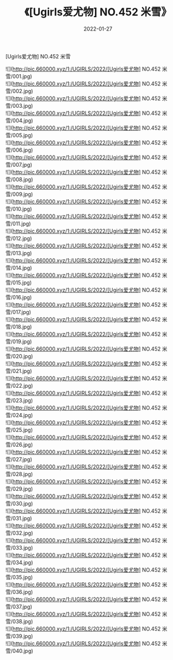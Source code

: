 ﻿---
layout: post
title:  《[Ugirls爱尤物] NO.452 米雪》
date:   2022-01-27
img: http://pic.660000.xyz/1:/UGIRLS/2022/[Ugirls爱尤物] NO.452 米雪/000.jpg
categories: [美女, 清纯, 唯美]
---

[Ugirls爱尤物] NO.452 米雪

 ![](http://pic.660000.xyz/1:/UGIRLS/2022/[Ugirls爱尤物] NO.452 米雪/001.jpg) <br>![](http://pic.660000.xyz/1:/UGIRLS/2022/[Ugirls爱尤物] NO.452 米雪/002.jpg) <br>![](http://pic.660000.xyz/1:/UGIRLS/2022/[Ugirls爱尤物] NO.452 米雪/003.jpg) <br>![](http://pic.660000.xyz/1:/UGIRLS/2022/[Ugirls爱尤物] NO.452 米雪/004.jpg) <br>![](http://pic.660000.xyz/1:/UGIRLS/2022/[Ugirls爱尤物] NO.452 米雪/005.jpg) <br>![](http://pic.660000.xyz/1:/UGIRLS/2022/[Ugirls爱尤物] NO.452 米雪/006.jpg) <br>![](http://pic.660000.xyz/1:/UGIRLS/2022/[Ugirls爱尤物] NO.452 米雪/007.jpg) <br>![](http://pic.660000.xyz/1:/UGIRLS/2022/[Ugirls爱尤物] NO.452 米雪/008.jpg) <br>![](http://pic.660000.xyz/1:/UGIRLS/2022/[Ugirls爱尤物] NO.452 米雪/009.jpg) <br>![](http://pic.660000.xyz/1:/UGIRLS/2022/[Ugirls爱尤物] NO.452 米雪/010.jpg) <br>![](http://pic.660000.xyz/1:/UGIRLS/2022/[Ugirls爱尤物] NO.452 米雪/011.jpg) <br>![](http://pic.660000.xyz/1:/UGIRLS/2022/[Ugirls爱尤物] NO.452 米雪/012.jpg) <br>![](http://pic.660000.xyz/1:/UGIRLS/2022/[Ugirls爱尤物] NO.452 米雪/013.jpg) <br>![](http://pic.660000.xyz/1:/UGIRLS/2022/[Ugirls爱尤物] NO.452 米雪/014.jpg) <br>![](http://pic.660000.xyz/1:/UGIRLS/2022/[Ugirls爱尤物] NO.452 米雪/015.jpg) <br>![](http://pic.660000.xyz/1:/UGIRLS/2022/[Ugirls爱尤物] NO.452 米雪/016.jpg) <br>![](http://pic.660000.xyz/1:/UGIRLS/2022/[Ugirls爱尤物] NO.452 米雪/017.jpg) <br>![](http://pic.660000.xyz/1:/UGIRLS/2022/[Ugirls爱尤物] NO.452 米雪/018.jpg) <br>![](http://pic.660000.xyz/1:/UGIRLS/2022/[Ugirls爱尤物] NO.452 米雪/019.jpg) <br>![](http://pic.660000.xyz/1:/UGIRLS/2022/[Ugirls爱尤物] NO.452 米雪/020.jpg) <br>![](http://pic.660000.xyz/1:/UGIRLS/2022/[Ugirls爱尤物] NO.452 米雪/021.jpg) <br>![](http://pic.660000.xyz/1:/UGIRLS/2022/[Ugirls爱尤物] NO.452 米雪/022.jpg) <br>![](http://pic.660000.xyz/1:/UGIRLS/2022/[Ugirls爱尤物] NO.452 米雪/023.jpg) <br>![](http://pic.660000.xyz/1:/UGIRLS/2022/[Ugirls爱尤物] NO.452 米雪/024.jpg) <br>![](http://pic.660000.xyz/1:/UGIRLS/2022/[Ugirls爱尤物] NO.452 米雪/025.jpg) <br>![](http://pic.660000.xyz/1:/UGIRLS/2022/[Ugirls爱尤物] NO.452 米雪/026.jpg) <br>![](http://pic.660000.xyz/1:/UGIRLS/2022/[Ugirls爱尤物] NO.452 米雪/027.jpg) <br>![](http://pic.660000.xyz/1:/UGIRLS/2022/[Ugirls爱尤物] NO.452 米雪/028.jpg) <br>![](http://pic.660000.xyz/1:/UGIRLS/2022/[Ugirls爱尤物] NO.452 米雪/029.jpg) <br>![](http://pic.660000.xyz/1:/UGIRLS/2022/[Ugirls爱尤物] NO.452 米雪/030.jpg) <br>![](http://pic.660000.xyz/1:/UGIRLS/2022/[Ugirls爱尤物] NO.452 米雪/031.jpg) <br>![](http://pic.660000.xyz/1:/UGIRLS/2022/[Ugirls爱尤物] NO.452 米雪/032.jpg) <br>![](http://pic.660000.xyz/1:/UGIRLS/2022/[Ugirls爱尤物] NO.452 米雪/033.jpg) <br>![](http://pic.660000.xyz/1:/UGIRLS/2022/[Ugirls爱尤物] NO.452 米雪/034.jpg) <br>![](http://pic.660000.xyz/1:/UGIRLS/2022/[Ugirls爱尤物] NO.452 米雪/035.jpg) <br>![](http://pic.660000.xyz/1:/UGIRLS/2022/[Ugirls爱尤物] NO.452 米雪/036.jpg) <br>![](http://pic.660000.xyz/1:/UGIRLS/2022/[Ugirls爱尤物] NO.452 米雪/037.jpg) <br>![](http://pic.660000.xyz/1:/UGIRLS/2022/[Ugirls爱尤物] NO.452 米雪/038.jpg) <br>![](http://pic.660000.xyz/1:/UGIRLS/2022/[Ugirls爱尤物] NO.452 米雪/039.jpg) <br>![](http://pic.660000.xyz/1:/UGIRLS/2022/[Ugirls爱尤物] NO.452 米雪/040.jpg) <br>